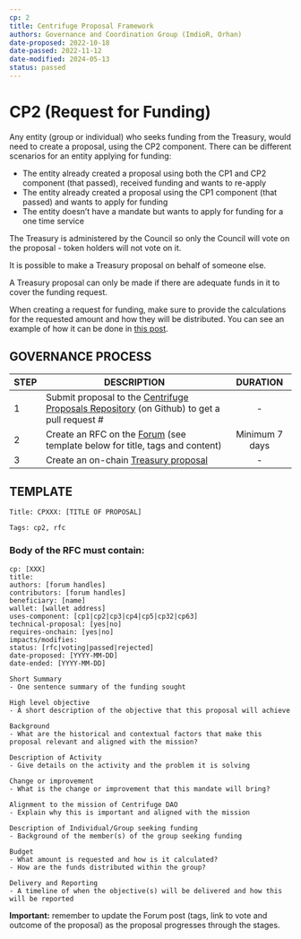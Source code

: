 ```yaml
---
cp: 2
title: Centrifuge Proposal Framework
authors: Governance and Coordination Group (ImdioR, Orhan)
date-proposed: 2022-10-18
date-passed: 2022-11-12
date-modified: 2024-05-13
status: passed
---
```


# CP2 (Request for Funding)

Any entity (group or individual) who seeks funding from the Treasury, would need to create a proposal, using the CP2 component. There can be different scenarios for an entity applying for funding:

- The entity already created a proposal using both the CP1 and CP2 component (that passed), 
received funding and wants to re-apply
- The entity already created a proposal using the CP1 component (that passed) and wants to apply for funding
- The entity doesn’t have a mandate but wants to apply for funding for a one time service

The Treasury is administered by the Council so only the Council will vote on the proposal - token holders will not vote on it. 

It is possible to make a Treasury proposal on behalf of someone else.

A Treasury proposal can only be made if there are adequate funds in it to cover the funding request.

When creating a request for funding, make sure to provide the calculations for the requested amount and how they will be distributed. You can see an example of how it can be done in [this post](https://gov.centrifuge.io/t/rfc-establishing-a-centrifuge-credit-group/3554).

## GOVERNANCE PROCESS

|STEP|DESCRIPTION|DURATION|
| --- | --- | :---: |
|1|Submit proposal to the [Centrifuge Proposals Repository](https://github.com/centrifuge/cps) (on Github) to get a pull request #|-|
|2|Create an RFC on the [Forum](https://gov.centrifuge.io/c/cfg-governance/chain-governance/18) (see template below for title, tags and content)|Minimum 7 days|
|3|Create an on-chain [Treasury proposal](https://polkadot.js.org/apps/?rpc=wss%3A%2F%2Ffullnode.parachain.centrifuge.io#/treasury)|-|

## TEMPLATE
```
Title: CPXXX: [TITLE OF PROPOSAL]

Tags: cp2, rfc
```
### Body of the RFC must contain:
```
cp: [XXX]
title:
authors: [forum handles]
contributors: [forum handles]
beneficiary: [name]
wallet: [wallet address]
uses-component: [cp1|cp2|cp3|cp4|cp5|cp32|cp63]
technical-proposal: [yes|no]
requires-onchain: [yes|no]
impacts/modifies:
status: [rfc|voting|passed|rejected]
date-proposed: [YYYY-MM-DD]
date-ended: [YYYY-MM-DD]

Short Summary 
- One sentence summary of the funding sought

High level objective 
- A short description of the objective that this proposal will achieve

Background 
- What are the historical and contextual factors that make this proposal relevant and aligned with the mission?

Description of Activity 
- Give details on the activity and the problem it is solving

Change or improvement 
- What is the change or improvement that this mandate will bring?

Alignment to the mission of Centrifuge DAO
- Explain why this is important and aligned with the mission

Description of Individual/Group seeking funding
- Background of the member(s) of the group seeking funding

Budget
- What amount is requested and how is it calculated?
- How are the funds distributed within the group?

Delivery and Reporting
- A timeline of when the objective(s) will be delivered and how this will be reported
```
**Important:** remember to update the Forum post (tags, link to vote and outcome of the proposal) as the proposal progresses through the stages.